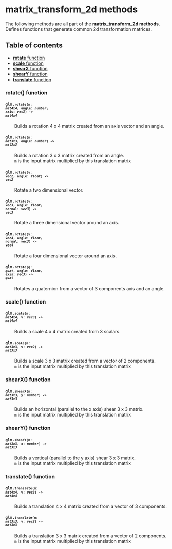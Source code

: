 [//]: # (generated using SlashBack 0.2.0)

  
# matrix\_transform\_2d methods  
The following methods are all part of the **matrix\_transform\_2d methods**\.  
Defines functions that generate common 2d transformation matrices\.  
## Table of contents  
  
* [**rotate** function](#rotate-function)  
* [**scale** function](#scale-function)  
* [**shearX** function](#shearx-function)  
* [**shearY** function](#sheary-function)  
* [**translate** function](#translate-function)  
  
### rotate\(\) function  
#### <code>glm.<code>**rotate**(**m**: *mat4x4*, **angle**: *number*, **axis**: *vec3*) -\> *mat4x4*</code></code>  
&emsp;&emsp;Builds a rotation 4 x 4 matrix created from an axis vector and an angle\.  
  
#### <code>glm.<code>**rotate**(**m**: *mat3x3*, **angle**: *number*) -\> *mat3x3*</code></code>  
&emsp;&emsp;Builds a rotation 3 x 3 matrix created from an angle\.  
&emsp;&emsp;``` m ``` is the input matrix multiplied by this translation matrix  
  
#### <code>glm.<code>**rotate**(**v**: *vec2*, **angle**: *float*) -\> *vec2*</code></code>  
&emsp;&emsp;Rotate a two dimensional vector\.  
  
#### <code>glm.<code>**rotate**(**v**: *vec3*, **angle**: *float*, **normal**: *vec3*) -\> *vec3*</code></code>  
&emsp;&emsp;Rotate a three dimensional vector around an axis\.  
  
#### <code>glm.<code>**rotate**(**v**: *vec4*, **angle**: *float*, **normal**: *vec3*) -\> *vec4*</code></code>  
&emsp;&emsp;Rotate a four dimensional vector around an axis\.  
  
#### <code>glm.<code>**rotate**(**q**: *quat*, **angle**: *float*, **axis**: *vec3*) -\> *quat*</code></code>  
&emsp;&emsp;Rotates a quaternion from a vector of 3 components axis and an angle\.  
  
### scale\(\) function  
#### <code>glm.<code>**scale**(**m**: *mat4x4*, **v**: *vec3*) -\> *mat4x4*</code></code>  
&emsp;&emsp;Builds a scale 4 x 4 matrix created from 3 scalars\.  
  
#### <code>glm.<code>**scale**(**m**: *mat3x3*, **v**: *vec2*) -\> *mat3x3*</code></code>  
&emsp;&emsp;Builds a scale 3 x 3 matrix created from a vector of 2 components\.  
&emsp;&emsp;``` m ``` is the input matrix multiplied by this translation matrix  
  
### shearX\(\) function  
#### <code>glm.<code>**shearX**(**m**: *mat3x3*, **y**: *number*) -\> *mat3x3*</code></code>  
&emsp;&emsp;Builds an horizontal \(parallel to the x axis\) shear 3 x 3 matrix\.  
&emsp;&emsp;``` m ``` is the input matrix multiplied by this translation matrix  
  
### shearY\(\) function  
#### <code>glm.<code>**shearY**(**m**: *mat3x3*, **x**: *number*) -\> *mat3x3*</code></code>  
&emsp;&emsp;Builds a vertical \(parallel to the y axis\) shear 3 x 3 matrix\.  
&emsp;&emsp;``` m ``` is the input matrix multiplied by this translation matrix  
  
### translate\(\) function  
#### <code>glm.<code>**translate**(**m**: *mat4x4*, **v**: *vec3*) -\> *mat4x4*</code></code>  
&emsp;&emsp;Builds a translation 4 x 4 matrix created from a vector of 3 components\.  
  
#### <code>glm.<code>**translate**(**m**: *mat3x3*, **v**: *vec2*) -\> *mat3x3*</code></code>  
&emsp;&emsp;Builds a translation 3 x 3 matrix created from a vector of 2 components\.  
&emsp;&emsp;``` m ``` is the input matrix multiplied by this translation matrix  
  
